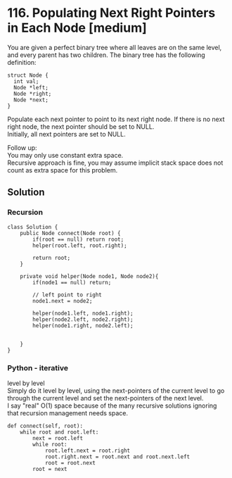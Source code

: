 # 116. Populating Next Right Pointers in Each Node [medium]       
You are given a perfect binary tree where all leaves are on the same level, and every parent has two children. The binary tree has the following definition:     

```
struct Node {
  int val;
  Node *left;
  Node *right;
  Node *next;
}
```
Populate each next pointer to point to its next right node. If there is no next right node, the next pointer should be set to NULL.    
Initially, all next pointers are set to NULL.      

Follow up:      
You may only use constant extra space.    
Recursive approach is fine, you may assume implicit stack space does not count as extra space for this problem.    

## Solution     

### Recursion   
```
class Solution {
    public Node connect(Node root) {
        if(root == null) return root;
        helper(root.left, root.right);
        
        return root;
    }
    
    private void helper(Node node1, Node node2){
        if(node1 == null) return;
        
        // left point to right
        node1.next = node2;
        
        helper(node1.left, node1.right);
        helper(node2.left, node2.right);
        helper(node1.right, node2.left);
        
        
    }
}
```

### Python - iterative
level by level    
Simply do it level by level, using the next-pointers of the current level to go through the current level and set the next-pointers of the next level.     
I say "real" O(1) space because of the many recursive solutions ignoring that recursion management needs space.   
```
def connect(self, root):
    while root and root.left:
        next = root.left
        while root:
            root.left.next = root.right
            root.right.next = root.next and root.next.left
            root = root.next
        root = next
```





